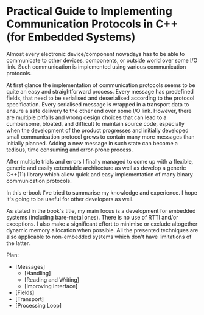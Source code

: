 # Practical Guide to Implementing Communication Protocols in C++ (for Embedded Systems)

Almost every electronic device/component nowadays has to be able to communicate 
to other devices, components, or outside world over some I/O link. Such 
communication is implemented using various communication protocols.

At first glance the implementation of communication protocols seems to be
quite an easy and straightforward process. Every message has predefined
fields, that need to be serialised and deserialised according to the protocol
specification. Every serialised message is wrapped in a transport data to ensure
a safe delivery to the other end over some I/O link. However, there are multiple
pitfalls and wrong design choices that can lead to a cumbersome, bloated, and
difficult to maintain source code, especially when the development of the
product progresses and initially developed small communication protocol grows to
contain many more messages than initially planned. Adding a new message in
such state can become a tedious, time consuming and error-prone process.

After multiple trials and errors I finally managed to come up with a
flexible, generic and easily extendable architecture as well as develop a
generic C++(11) library which allow quick and easy implementation of many 
binary communication protocols. 

In this e-book I've tried to summarise my knowledge and experience. I hope it's
going to be useful for other developers as well.

As stated in the book's title, my main focus is a development for embedded systems 
(including bare-metal ones). There is no use of RTTI and/or exceptions. 
I also make a significant effort to minimise or exclude altogether 
dynamic memory allocation when possible. All the presented techniques are also
applicable to non-embedded systems which don't have limitations of the latter.

Plan:
* [Messages]
    * [Handling]
    * [Reading and Writing]
    * [Improving Interface]
* [Fields]
* [Transport]    
* [Processing Loop]    
    
